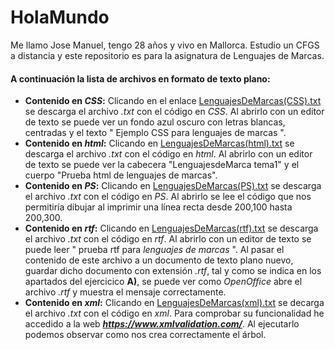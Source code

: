 # HolaMundo 
Me llamo Jose Manuel, tengo 28 años y vivo en Mallorca. Estudio un CFGS a distancia y este repositorio es para la asignatura de Lenguajes de Marcas.

#### A continuación la lista de archivos en formato de texto plano:
+ **Contenido en *CSS*:** Clicando en el enlace 
[LenguajesDeMarcas(CSS).txt](https://github.com/x0xe/HolaMundo/files/525179/LenguajesDeMarcas.CSS.txt) se descarga el archivo *.txt* con el código en *CSS*. Al abrirlo con un editor de texto se puede ver un fondo azul oscuro con letras blancas, centradas y el texto " Ejemplo CSS para lenguajes de marcas ".
+ **Contenido en *html*:** Clicando en 
[LenguajesDeMarcas(html).txt](https://github.com/x0xe/HolaMundo/files/525182/LenguajesDeMarcas.html.txt) se descarga el archivo *.txt* con el código en *html*. Al abrirlo con un editor de texto se puede ver la cabecera "LenguajesdeMarca tema1" y el cuerpo "Prueba html de lenguajes de marcas".
+ **Contenido en *PS*:** Clicando en 
[LenguajesDeMarcas(PS).txt](https://github.com/x0xe/HolaMundo/files/525184/LenguajesDeMarcas.PS.txt) se descarga el archivo *.txt* con el código en *PS*. Al abrirlo se lee el código que nos permitiría dibujar al imprimir una línea recta desde 200,100 hasta 200,300. 
+ **Contenido en *rtf*:** Clicando en
[LenguajesDeMarcas(rtf).txt](https://github.com/x0xe/HolaMundo/files/525186/LenguajesDeMarcas.rtf.txt) se descarga el archivo *.txt* con el código en *rtf*. Al abrirlo con un editor de texto se puede leer " prueba rtf para *lenguajes de marcas* ". Al pasar el contenido de este archivo a un documento de texto plano nuevo, guardar dicho documento con extensión *.rtf*, tal y como se indica en los apartados del ejercicico **A)**, se puede ver como *OpenOffice* abre el archivo *.rtf* y muestra el mensaje correctamente.
+ **Contenido en *xml*:** Clicando en 
[LenguajesDeMarcas(xml).txt](https://github.com/x0xe/HolaMundo/files/525188/LenguajesDeMarcas.xml.txt)
se decarga el archivo *.txt* con el código en *xml*. Para comprobar su funcionalidad he accedido a la web ***<https://www.xmlvalidation.com/>***. Al ejecutarlo podemos observar como nos crea correctamente el árbol. 
